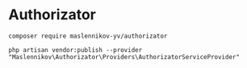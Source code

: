 # Authorizator

```
composer require maslennikov-yv/authorizator
```

```
php artisan vendor:publish --provider "Maslennikov\Authorizator\Providers\AuthorizatorServiceProvider"
```
